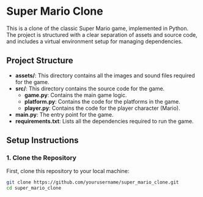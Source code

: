 # Super Mario Clone

This is a clone of the classic Super Mario game, implemented in Python. The project is structured with a clear separation of assets and source code, and includes a virtual environment setup for managing dependencies.

## Project Structure

- **assets/**: This directory contains all the images and sound files required for the game.
- **src/**: This directory contains the source code for the game.
  - **game.py**: Contains the main game logic.
  - **platform.py**: Contains the code for the platforms in the game.
  - **player.py**: Contains the code for the player character (Mario).
- **main.py**: The entry point for the game.
- **requirements.txt**: Lists all the dependencies required to run the game.

## Setup Instructions

### 1. Clone the Repository

First, clone this repository to your local machine:

```bash
git clone https://github.com/yourusername/super_mario_clone.git
cd super_mario_clone
